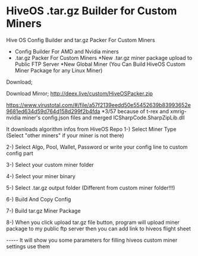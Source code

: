 # HiveOS .tar.gz Builder for Custom Miners

Hive OS Config Builder and tar.gz Packer For Custom Miners

* Config Builder For AMD and Nvidia miners
* .tar.gz Packer For Custom Miners
*New .tar.gz miner package upload to Public FTP Server
*New Global Miner (You Can Build HiveOS Custom Miner Package for any Linux Miner)

Download; 

Download Mirror; http://deex.live/custom/HiveOSPacker.zip

https://www.virustotal.com/#/file/a57f2139eedd50e55452639b83993652e9681ed634d59d764d158d299f2b4fda
*3/57 because of t-rex and xmrig-nvidia miner's config.json files and merged ICSharpCode.SharpZipLib.dll

It downloads algorithm infos from HiveOS Repo
1-) Select Miner Type (Select "other miners" if your miner is not there)

2-) Select Algo, Pool, Wallet, Password or write your config line to custom config part

3-) Select your custom miner folder

4-) Select your miner binary

5-) Select .tar.gz output folder (Different from custom miner folder!!!)

6-) Build And Copy Config

7-) Build tar.gz Miner Package

8-) When you click upload tar.gz file button, program will upload miner package to my public ftp server then you can add link to hiveos flight sheet

----- It will show you some parameters for filling hiveos custom miner settings use them

